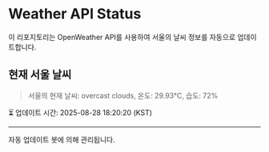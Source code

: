
# Weather API Status

이 리포지토리는 OpenWeather API를 사용하여 서울의 날씨 정보를 자동으로 업데이트합니다.

## 현재 서울 날씨
> 서울의 현재 날씨: overcast clouds, 온도: 29.93°C, 습도: 72%

⏳ 업데이트 시간: 2025-08-28 18:20:20 (KST)

---
자동 업데이트 봇에 의해 관리됩니다.
